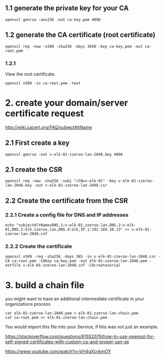 ## 1.1 generate the private key for your CA

```
openssl genrsa -aes256 -out ca-key.pem 4096
```

## 1.2 generate the CA certificate (root certificate)

```
openssl req -new -x509 -sha256 -days 3650 -key ca-key.pem -out ca-root.pem
```

### 1.2.1
View the root certificate.

```
openssl x509 -in ca-root.pem -text
```

# 2. create your domain/server certificate request
http://wiki.cacert.org/FAQ/subjectAltName

## 2.1 First create a key

```
openssl genrsa -out v-elk-01-zzeroo-lan-2048.key 4096
```

## 2.1 create the CSR

```
openssl req -new -sha256 -subj "/CN=v-elk-01" -key v-elk-01-zzeroo-lan-2048.key -out v-elk-01-zzeroo-lan-2048.csr
```

## 2.2 Create the certificate from the CSR
### 2.2.1 Create a config file for DNS and IP addresses

```
echo "subjectAltName=DNS.1:v-elk-01.zzeroo.lan,DNS.2:v-elk-01,DNS.3:elk.zzeroo.lan,DNS.4:elk,IP.1:192.168.10.13" >> v-elk-01-zzeroo-lan-2048.cnf
```

### 2.2.2 Create the certificate

```
openssl x509 -req -sha256 -days 365 -in v-elk-01-zzeroo-lan-2048.csr -CA ca-root.pem -CAkey ca-key.pem -out elk-01-zzeroo-lan-2048.pem -extfile v-elk-01-zzeroo-lan-2048.cnf -CAcreateserial
```

# 3. build a chain file

you might want to have an additional intermediate certificate in your organizations process

```
cat elk-01-zzeroo-lan-2048.pem > elk-01-zzeroo-lan-chain.pem
cat ca-root.pem >> elk-01-zzeroo-lan-chain.pem
```

You would import this file into your Service, if this was not just an example.



https://stackoverflow.com/questions/61552079/how-to-use-openssl-for-self-signed-certificates-with-custom-ca-and-proper-san-se

https://www.youtube.com/watch?v=VH4gXcvkmOY
